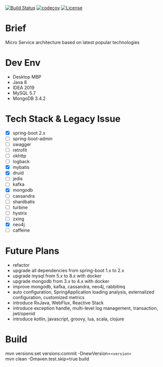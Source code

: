 [![Build Status](https://travis-ci.org/colddew/micro-service.svg?branch=master)](https://travis-ci.org/colddew/micro-service)
[![codecov](https://codecov.io/gh/colddew/micro-service/branch/master/graph/badge.svg)](https://codecov.io/gh/colddew/micro-service)
[![License](http://img.shields.io/:license-mit-blue.svg?style=flat)](http://doge.mit-license.org)

Brief
=======
Micro Service architecture based on latest popular technologies

Dev Env
=======
- Desktop MBP
- Java 8
- IDEA 2019
- MySQL 5.7
- MongoDB 3.4.2

Tech Stack & Legacy Issue
=======
- [x] spring-boot 2.x
- [ ] spring-boot-admin
- [ ] swagger
- [ ] retrofit
- [ ] okhttp
- [ ] logback
- [x] mybatis
- [x] druid
- [ ] jedis
- [ ] kafka
- [x] mongodb
- [ ] cassandra
- [ ] shardbatis
- [ ] turbine
- [ ] hystrix
- [ ] zxing
- [x] neo4j
- [ ] caffeine

Future Plans
=======
- refactor
- upgrade all dependencies from spring-boot 1.x to 2.x
- upgrade mysql from 5.x to 8.x with docker
- upgrade mongodb from 3.x to 4.x with docker
- improve mongodb, kafka, cassandra, neo4j, rabbitmq
- auto configuration, SpringApplication loading analysis, externalized configuration, customized metrics
- introduce RxJava, WebFlux, Reactive Stack
- introduce exception handle, multi-level log management, transaction, jwt/openid
- introduce kotlin, javascript, groovy, lua, scala, clojure

Build
=======
mvn versions:set versions:commit -DnewVersion=`<version>`  
mvn clean -Dmaven.test.skip=true build